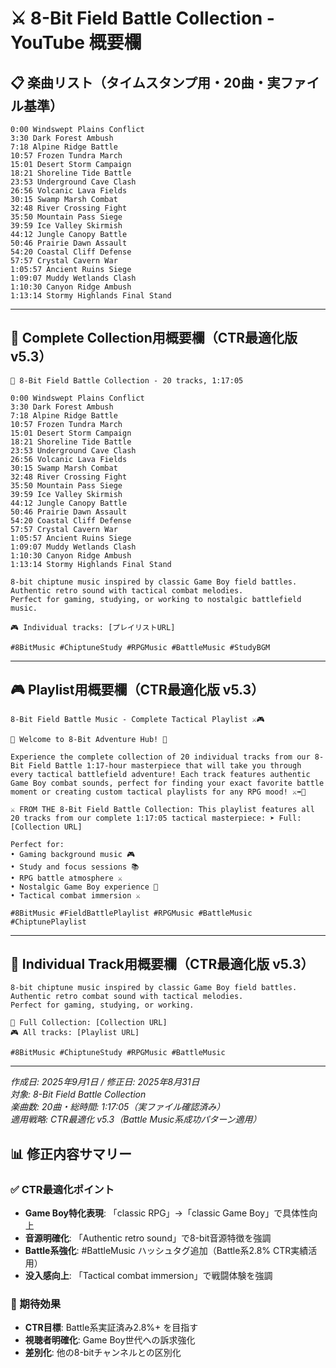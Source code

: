 # ⚔️ 8-Bit Field Battle Collection - YouTube 概要欄

## 📋 楽曲リスト（タイムスタンプ用・20曲・実ファイル基準）

```
0:00 Windswept Plains Conflict
3:30 Dark Forest Ambush
7:18 Alpine Ridge Battle
10:57 Frozen Tundra March
15:01 Desert Storm Campaign
18:21 Shoreline Tide Battle
23:53 Underground Cave Clash
26:56 Volcanic Lava Fields
30:15 Swamp Marsh Combat
32:48 River Crossing Fight
35:50 Mountain Pass Siege
39:59 Ice Valley Skirmish
44:12 Jungle Canopy Battle
50:46 Prairie Dawn Assault
54:20 Coastal Cliff Defense
57:57 Crystal Cavern War
1:05:57 Ancient Ruins Siege
1:09:07 Muddy Wetlands Clash
1:10:30 Canyon Ridge Ambush
1:13:14 Stormy Highlands Final Stand
```

---

## 🎵 Complete Collection用概要欄（CTR最適化版 v5.3）

```
🎵 8-Bit Field Battle Collection - 20 tracks, 1:17:05

0:00 Windswept Plains Conflict
3:30 Dark Forest Ambush
7:18 Alpine Ridge Battle
10:57 Frozen Tundra March
15:01 Desert Storm Campaign
18:21 Shoreline Tide Battle
23:53 Underground Cave Clash
26:56 Volcanic Lava Fields
30:15 Swamp Marsh Combat
32:48 River Crossing Fight
35:50 Mountain Pass Siege
39:59 Ice Valley Skirmish
44:12 Jungle Canopy Battle
50:46 Prairie Dawn Assault
54:20 Coastal Cliff Defense
57:57 Crystal Cavern War
1:05:57 Ancient Ruins Siege
1:09:07 Muddy Wetlands Clash
1:10:30 Canyon Ridge Ambush
1:13:14 Stormy Highlands Final Stand

8-bit chiptune music inspired by classic Game Boy field battles.
Authentic retro sound with tactical combat melodies.
Perfect for gaming, studying, or working to nostalgic battlefield music.

🎮 Individual tracks: [プレイリストURL]

#8BitMusic #ChiptuneStudy #RPGMusic #BattleMusic #StudyBGM
```

---

## 🎮 Playlist用概要欄（CTR最適化版 v5.3）

```
8-Bit Field Battle Music - Complete Tactical Playlist ⚔️🎮

🎵 Welcome to 8-Bit Adventure Hub! 🎵

Experience the complete collection of 20 individual tracks from our 8-Bit Field Battle 1:17-hour masterpiece that will take you through every tactical battlefield adventure! Each track features authentic Game Boy combat sounds, perfect for finding your exact favorite battle moment or creating custom tactical playlists for any RPG mood! ⚔️➡️🎵

⚔️ FROM THE 8-Bit Field Battle Collection: This playlist features all 20 tracks from our complete 1:17:05 tactical masterpiece: ➤ Full: [Collection URL]

Perfect for:
• Gaming background music 🎮
• Study and focus sessions 📚  
• RPG battle atmosphere ⚔️
• Nostalgic Game Boy experience 🎵
• Tactical combat immersion ⚔️

#8BitMusic #FieldBattlePlaylist #RPGMusic #BattleMusic #ChiptunePlaylist
```

---

## 🎵 Individual Track用概要欄（CTR最適化版 v5.3）

```
8-bit chiptune music inspired by classic Game Boy field battles.
Authentic retro combat sound with tactical melodies.
Perfect for gaming, studying, or working.

🎵 Full Collection: [Collection URL]
🎮 All tracks: [Playlist URL]

#8BitMusic #ChiptuneStudy #RPGMusic #BattleMusic
```

---

*作成日: 2025年9月1日 / 修正日: 2025年8月31日*  
*対象: 8-Bit Field Battle Collection*  
*楽曲数: 20曲・総時間: 1:17:05（実ファイル確認済み）*  
*適用戦略: CTR最適化 v5.3（Battle Music系成功パターン適用）*

## 📊 修正内容サマリー

### ✅ CTR最適化ポイント
- **Game Boy特化表現**: 「classic RPG」→「classic Game Boy」で具体性向上
- **音源明確化**: 「Authentic retro sound」で8-bit音源特徴を強調
- **Battle系強化**: #BattleMusic ハッシュタグ追加（Battle系2.8% CTR実績活用）
- **没入感向上**: 「Tactical combat immersion」で戦闘体験を強調

### 🎯 期待効果
- **CTR目標**: Battle系実証済み2.8%+ を目指す
- **視聴者明確化**: Game Boy世代への訴求強化
- **差別化**: 他の8-bitチャンネルとの区別化